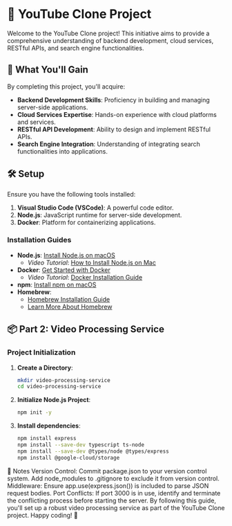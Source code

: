 # 🎥 YouTube Clone Project

Welcome to the YouTube Clone project! This initiative aims to provide a comprehensive understanding of backend development, cloud services, RESTful APIs, and search engine functionalities.

## 🚀 What You'll Gain

By completing this project, you'll acquire:

- **Backend Development Skills**: Proficiency in building and managing server-side applications.
- **Cloud Services Expertise**: Hands-on experience with cloud platforms and services.
- **RESTful API Development**: Ability to design and implement RESTful APIs.
- **Search Engine Integration**: Understanding of integrating search functionalities into applications.

## 🛠️ Setup

Ensure you have the following tools installed:

1. **Visual Studio Code (VSCode)**: A powerful code editor.
2. **Node.js**: JavaScript runtime for server-side development.
3. **Docker**: Platform for containerizing applications.

### Installation Guides

- **Node.js**: [Install Node.js on macOS](https://nodejs.org/en/download/package-manager/current)
  - *Video Tutorial*: [How to Install Node.js on Mac](https://www.youtube.com/watch?v=I8H4wolRFBk)
- **Docker**: [Get Started with Docker](https://www.docker.com/get-started/)
  - *Video Tutorial*: [Docker Installation Guide](https://www.youtube.com/watch?v=-EXlfSsP49A)
- **npm**: [Install npm on macOS](https://treehouse.github.io/installation-guides/mac/node-mac.html)
- **Homebrew**:
  - [Homebrew Installation Guide](https://treehouse.github.io/installation-guides/mac/homebrew)
  - [Learn More About Homebrew](http://brew.sh/)

## 📦 Part 2: Video Processing Service

### Project Initialization

1. **Create a Directory**:
   ```bash
   mkdir video-processing-service
   cd video-processing-service

2. **Initialize Node.js Project**:
   ```bash
   npm init -y
3. **Install dependencies**:
   ```bash
   npm install express
   npm install --save-dev typescript ts-node
   npm install --save-dev @types/node @types/express
   npm install @google-cloud/storage


📝 Notes
Version Control:
Commit package.json to your version control system.
Add node_modules to .gitignore to exclude it from version control.
Middleware:
Ensure app.use(express.json()) is included to parse JSON request bodies.
Port Conflicts:
If port 3000 is in use, identify and terminate the conflicting process before starting the server.
By following this guide, you'll set up a robust video processing service as part of the YouTube Clone project. Happy coding! 🎉




